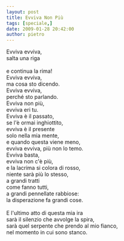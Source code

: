 ```yaml
---
layout: post
title: Evviva Non Più
tags: [speciale,]
date: 2009-01-28 20:42:00
author: pietro
---
```

Evviva evviva,<br/>salta una riga<br/><br/>e continua la rima!<br/>Evviva evviva,<br/>ma cosa sto dicendo.<br/>Evviva evviva,<br/>perché sto parlando.<br/>Evviva non più,<br/>evviva eri tu.<br/>Evviva è il passato,<br/>se l'è ormai inghiottito,<br/>evviva è il presente<br/>solo nella mia mente,<br/>e quando questa viene meno,<br/>evviva evviva, più non lo temo.<br/>Evviva basta,<br/>evviva non c'è più,<br/>e la lacrima si colora di rosso,<br/>niente sarà più lo stesso,<br/>a grandi tratti<br/>come fanno tutti,<br/>a grandi pennellate rabbiose:<br/>la disperazione fa grandi cose.<br/><br/>E l'ultimo atto di questa mia ira<br/>sarà il silenzio che avvolge la spira,<br/>sarà quel serpente che prendo al mio fianco,<br/>nel momento in cui sono stanco.
